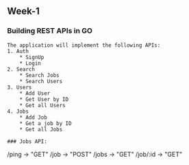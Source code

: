 ## Week-1
### Building REST APIs in GO
```
The application will implement the following APIs:
1. Auth
    * SignUp
    * Login
2. Search
    * Search Jobs
    * Search Users
3. Users
    * Add User
    * Get User by ID
    * Get all Users
4. Jobs
    * Add Job 
    * Get a job by ID
    * Get all Jobs 

### Jobs API:
```
/ping -> "GET"
/job  -> "POST"
/jobs -> "GET"
/job/:id -> "GET"

```

